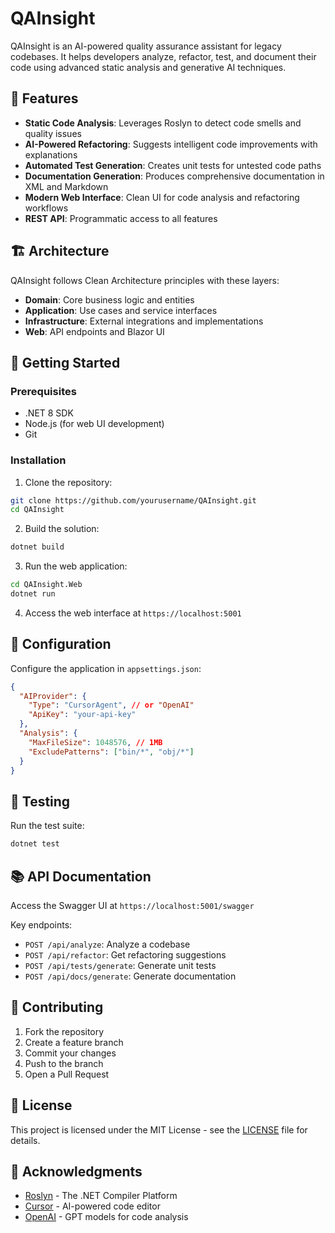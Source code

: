 # QAInsight

QAInsight is an AI-powered quality assurance assistant for legacy codebases. It helps developers analyze, refactor, test, and document their code using advanced static analysis and generative AI techniques.

## 🎯 Features

- **Static Code Analysis**: Leverages Roslyn to detect code smells and quality issues
- **AI-Powered Refactoring**: Suggests intelligent code improvements with explanations
- **Automated Test Generation**: Creates unit tests for untested code paths
- **Documentation Generation**: Produces comprehensive documentation in XML and Markdown
- **Modern Web Interface**: Clean UI for code analysis and refactoring workflows
- **REST API**: Programmatic access to all features

## 🏗️ Architecture

QAInsight follows Clean Architecture principles with these layers:

- **Domain**: Core business logic and entities
- **Application**: Use cases and service interfaces
- **Infrastructure**: External integrations and implementations
- **Web**: API endpoints and Blazor UI

## 🚀 Getting Started

### Prerequisites

- .NET 8 SDK
- Node.js (for web UI development)
- Git

### Installation

1. Clone the repository:

```bash
git clone https://github.com/yourusername/QAInsight.git
cd QAInsight
```

2. Build the solution:

```bash
dotnet build
```

3. Run the web application:

```bash
cd QAInsight.Web
dotnet run
```

4. Access the web interface at `https://localhost:5001`

## 🔧 Configuration

Configure the application in `appsettings.json`:

```json
{
  "AIProvider": {
    "Type": "CursorAgent", // or "OpenAI"
    "ApiKey": "your-api-key"
  },
  "Analysis": {
    "MaxFileSize": 1048576, // 1MB
    "ExcludePatterns": ["bin/*", "obj/*"]
  }
}
```

## 🧪 Testing

Run the test suite:

```bash
dotnet test
```

## 📚 API Documentation

Access the Swagger UI at `https://localhost:5001/swagger`

Key endpoints:

- `POST /api/analyze`: Analyze a codebase
- `POST /api/refactor`: Get refactoring suggestions
- `POST /api/tests/generate`: Generate unit tests
- `POST /api/docs/generate`: Generate documentation

## 🤝 Contributing

1. Fork the repository
2. Create a feature branch
3. Commit your changes
4. Push to the branch
5. Open a Pull Request

## 📄 License

This project is licensed under the MIT License - see the [LICENSE](LICENSE) file for details.

## 🙏 Acknowledgments

- [Roslyn](https://github.com/dotnet/roslyn) - The .NET Compiler Platform
- [Cursor](https://cursor.sh) - AI-powered code editor
- [OpenAI](https://openai.com) - GPT models for code analysis
